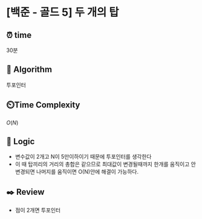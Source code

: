 # [백준 - 골드 5] 두 개의 탑
 
## ⏰  **time**
30분

## :pushpin: **Algorithm**
투포인터

## ⏲️**Time Complexity**
$O(N)$

## :round_pushpin: **Logic**
- 변수값이 2개고 N이 5만이하이기 때문에 투포인터를 생각한다
- 이 때 탑끼리의 거리의 총합은 같으므로 최대값이 변경될때까지 한개를 움직이고 안변경되면 나머지를 움직이면 O(N)안에 해결이 가능하다. 

## :black_nib: **Review**
- 점이 2개면 투포인터